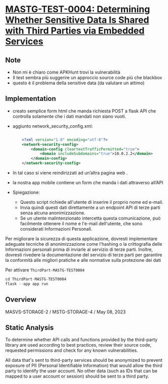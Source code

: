 # [MASTG-TEST-0004: Determining Whether Sensitive Data Is Shared with Third Parties via Embedded Services](https://mas.owasp.org/MASTG/tests/android/MASVS-STORAGE/MASTG-TEST-0004)

## Note

- Non mi è chiaro come APKHunt trovi la vulnerabilità
- Il test sembra più suggerire un approccio source code più che blackbox
- questo è il problema della sensitive data (da valutare un attimo)


## Implementation 

- creato semplice form html che manda richiesta POST a flask API che controlla solamente che i dati mandati non siano vuoti.
- aggiunto network_security_config.xml:
    
    ```xml
    
        <?xml version="1.0" encoding="utf-8"?>
        <network-security-config>
            <domain-config cleartextTrafficPermitted="true">
                <domain includeSubdomains="true">10.0.2.2</domain>
            </domain-config>
        </network-security-config>
    ```
    
- In tal caso si viene reindirizzati ad un’altra pagina web .
- la nostra app mobile contiene un form che manda i dati attraverso all’API
- Spiegazione:
    - Questo script richiede all'utente di inserire il proprio nome ed e-mail.
    - Invia quindi questi dati direttamente a un endpoint API di terze parti senza alcuna anonimizzazione.
    - Se un utente malintenzionato intercetta questa comunicazione, può facilmente ottenere il nome e l'e-mail dell'utente, che sono considerati Informazioni Personali.

Per migliorare la sicurezza di questa applicazione, dovresti implementare adeguate tecniche di anonimizzazione come l'hashing o la crittografia delle Informazioni personali prima di inviarle al servizio di terze parti. Inoltre, dovresti rivedere la documentazione del servizio di terze parti per garantire la conformità alle migliori pratiche e alle normative sulla protezione dei dati

Per attivare `ThirdPart-MASTG-TEST0004`

```java
cd ThirdPart-MASTG-TEST0004
flask --app app run
```

## Overview
MASVS-STORAGE-2 / MSTG-STORAGE-4 / May 08, 2023
## Static Analysis

To determine whether API calls and functions provided by the third-party library are used according to best practices, review their source code, requested permissions and check for any known vulnerabilities.

All data that's sent to third-party services should be anonymized to prevent exposure of PII (Personal Identifiable Information) that would allow the third party to identify the user account. No other data (such as IDs that can be mapped to a user account or session) should be sent to a third party.